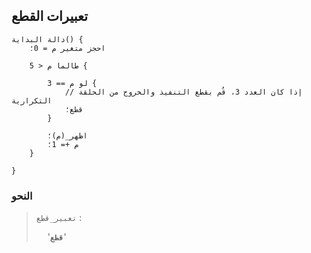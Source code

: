 ## تعبيرات القطع

```nazm
دالة البداية() {
    احجز متغير م = 0؛

    طالما م < 5 {

        لو م == 3 {
            // إذا كان العدد 3، قُم بقطع التنفيذ والخروج من الحلقة التكرارية
            قطع؛
        }

        اظهر_(م)؛
        م += 1؛
    }

}
```

### النحو

> `تعبير_قطع` :
>
> &emsp; '**`قطع`**'
